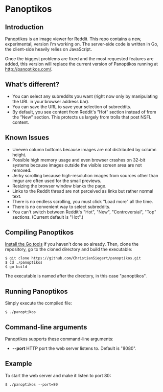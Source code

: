 # Panoptikos

## Introduction

Panoptikos is an image viewer for Reddit. This repo contains a new, experimental, version I'm working on. The server-side code is written in Go, the client-side heavily relies on JavaScript.

Once the biggest problems are fixed and the most requested features are added, this version will replace the current version of Panoptikos running at http://panoptikos.com/.

## What’s different?

* You can select any subreddits you want (right now only by manipulating the URL in your browser address bar).
* You can save the URL to save your selection of subreddits.
* By default, you see content from Reddit's ”Hot” section instead of from the ”New” section. This protects us largely from trolls that post NSFL content.

## Known Issues

* Uneven column bottoms because images are not distributed by column height.
* Possible high memory usage and even browser crashes on 32-bit systems because images outside the visible screen area are not removed.
* Jerky scrolling because high-resolution images from sources other than Imgur are often used for the small previews.
* Resizing the browser window blanks the page.
* Links to the Reddit thread are not perceived as links but rather normal text.
* There is no endless scrolling, you must click "Load more" all the time.
* There is no convenient way to select subreddits.
* You can't switch between Reddit's "Hot", "New", "Controversial", "Top" sections. (Current default is "Hot".)

## Compiling Panoptikos

[Install the Go tools](http://golang.org/doc/install) if you haven't done so already. Then, clone the repository, go to the cloned directory and build the executable:

	$ git clone https://github.com/ChristianSiegert/panoptikos.git
	$ cd ./panoptikos
	$ go build

The executable is named after the directory, in this case "panoptikos".

## Running Panoptikos

Simply execute the compiled file:

	$ ./panoptikos

## Command-line arguments

Panoptikos supports these command-line arguments:

* **--port** HTTP port the web server listens to. Default is "8080".

## Example

To start the web server and make it listen to port 80:

	$ ./panoptikos --port=80
